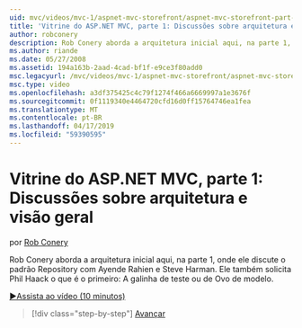 ```yaml
---
uid: mvc/videos/mvc-1/aspnet-mvc-storefront/aspnet-mvc-storefront-part-1-architectural-discussion-and-overview
title: 'Vitrine do ASP.NET MVC, parte 1: Discussões sobre arquitetura e visão geral | Microsoft Docs'
author: robconery
description: Rob Conery aborda a arquitetura inicial aqui, na parte 1, onde ele discute o padrão Repository com Ayende Rahien e Steve Harman. Ele também solicita a Phil...
ms.author: riande
ms.date: 05/27/2008
ms.assetid: 194a163b-2aad-4cad-bf1f-e9ce3f80add0
msc.legacyurl: /mvc/videos/mvc-1/aspnet-mvc-storefront/aspnet-mvc-storefront-part-1-architectural-discussion-and-overview
msc.type: video
ms.openlocfilehash: a3df375425c4c79f1274f466a6669997a1e3676f
ms.sourcegitcommit: 0f1119340e4464720cfd16d0ff15764746ea1fea
ms.translationtype: MT
ms.contentlocale: pt-BR
ms.lasthandoff: 04/17/2019
ms.locfileid: "59390595"
---
```

# <a name="aspnet-mvc-storefront-part-1-architectural-discussion-and-overview"></a>Vitrine do ASP.NET MVC, parte 1: Discussões sobre arquitetura e visão geral

por [Rob Conery](https://github.com/robconery)

Rob Conery aborda a arquitetura inicial aqui, na parte 1, onde ele discute o padrão Repository com Ayende Rahien e Steve Harman. Ele também solicita Phil Haack o que é o primeiro: A galinha de teste ou de Ovo de modelo.

[&#9654;Assista ao vídeo (10 minutos)](https://channel9.msdn.com/Blogs/ASP-NET-Site-Videos/aspnet-mvc-storefront-part-1-architectural-discussion-and-overview)

> [!div class="step-by-step"]
> [Avançar](aspnet-mvc-storefront-part-2-the-repository-pattern.md)
